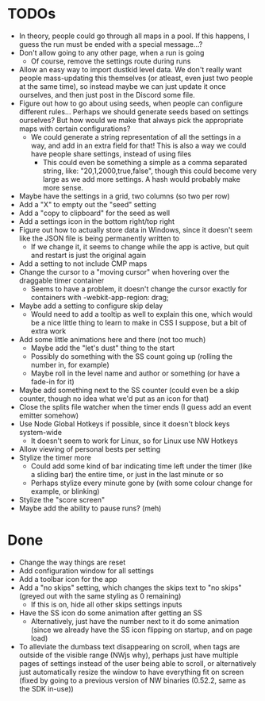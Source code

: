 # TODOs
- In theory, people could go through all maps in a pool. If this happens, I guess the run must be ended with a special message...?
- Don't allow going to any other page, when a run is going
  - Of course, remove the settings route during runs
- Allow an easy way to import dustkid level data. We don't really want people mass-updating this themselves (or atleast, even just two people at the same time), so instead maybe we can just update it once ourselves, and then just post in the Discord some file.
- Figure out how to go about using seeds, when people can configure different
  rules... Perhaps we should generate seeds based on settings ourselves? But how
  would we make that always pick the appropriate maps with certain
  configurations?
  - We could generate a string representation of all the settings in a way, and
    add in an extra field for that! This is also a way we could have people
    share settings, instead of using files
      - This could even be something a simple as a comma separated string, like:
        "20,1,2000,true,false", though this could become very large as we add
        more settings. A hash would probably make more sense.
- Maybe have the settings in a grid, two columns (so two per row)
- Add a "X" to empty out the "seed" setting
- Add a "copy to clipboard" for the seed as well
- Add a settings icon in the bottom right/top right
- Figure out how to actually store data in Windows, since it doesn't seem like the JSON file is being permanently written to
  - If we change it, it seems to change while the app is active, but quit and
    restart is just the original again
- Add a setting to not include CMP maps
- Change the cursor to a "moving cursor" when hovering over the draggable timer container
  - Seems to have a problem, it doesn't change the cursor exactly for containers
    with -webkit-app-region: drag;
- Maybe add a setting to configure skip delay
  - Would need to add a tooltip as well to explain this one, which would be a
    nice little thing to learn to make in CSS I suppose, but a bit of extra work
- Add some little animations here and there (not too much)
  - Maybe add the "let's dust" thing to the start
  - Possibly do something with the SS count going up (rolling the number in, for example)
  - Maybe roll in the level name and author or something (or have a fade-in for it)
- Maybe add something next to the SS counter (could even be a skip counter,
  though no idea what we'd put as an icon for that)
- Close the splits file watcher when the timer ends (I guess add an event emitter somehow)
- Use Node Global Hotkeys if possible, since it doesn't block keys system-wide
  - It doesn't seem to work for Linux, so for Linux use NW Hotkeys
- Allow viewing of personal bests per setting
- Stylize the timer more
  - Could add some kind of bar indicating time left under the timer (like a
    sliding bar) the entire time, or just in the last minute or so
  - Perhaps stylize every minute gone by (with some colour change for example, or blinking)
- Stylize the "score screen"
- Maybe add the ability to pause runs? (meh)

# Done
- Change the way things are reset
- Add configuration window for all settings
- Add a toolbar icon for the app
- Add a "no skips" setting, which changes the skips text to "no skips" (greyed
  out with the same styling as 0 remaining)
  - If this is on, hide all other skips settings inputs
- Have the SS icon do some animation after getting an SS
  - Alternatively, just have the number next to it do some animation (since we
    already have the SS icon flipping on startup, and on page load)
- To alleviate the dumbass text disappearing on scroll, when tags are outside of
  the visible range (NWjs why), perhaps just have multiple pages of settings
  instead of the user being able to scroll, or alternatively just automatically
  resize the window to have everything fit on screen (fixed by going to a previous version of NW binaries (0.52.2, same as the SDK in-use))
